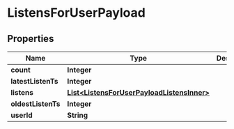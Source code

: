 

# ListensForUserPayload


## Properties

| Name | Type | Description | Notes |
|------------ | ------------- | ------------- | -------------|
|**count** | **Integer** |  |  [optional] |
|**latestListenTs** | **Integer** |  |  [optional] |
|**listens** | [**List&lt;ListensForUserPayloadListensInner&gt;**](ListensForUserPayloadListensInner.md) |  |  [optional] |
|**oldestListenTs** | **Integer** |  |  [optional] |
|**userId** | **String** |  |  [optional] |



